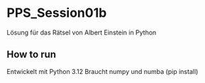 # PPS_Session01b
Lösung für das Rätsel von Albert Einstein in Python

## How to run
Entwickelt mit Python 3.12
Braucht numpy und numba (pip install)


